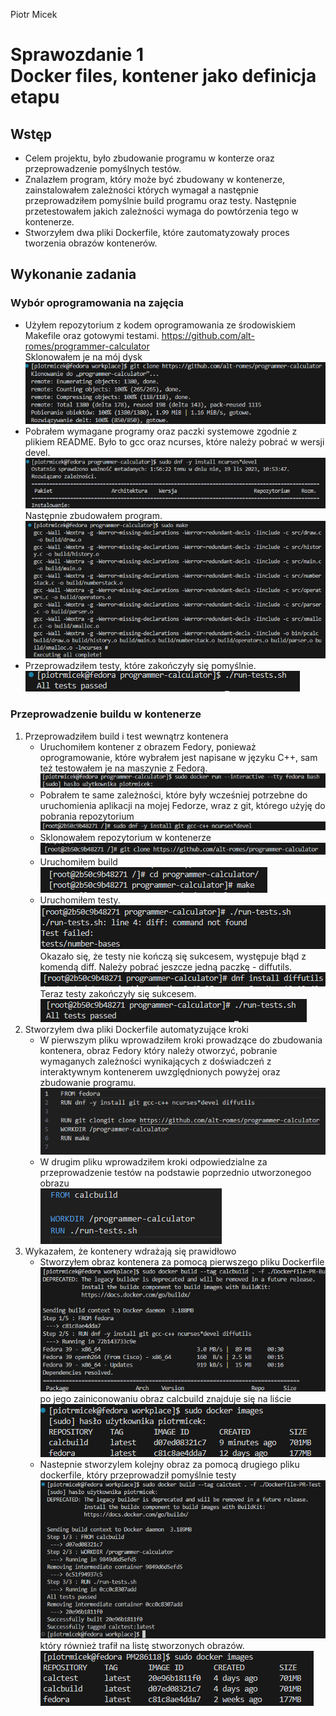 Piotr Micek
# Sprawozdanie 1 <br> Docker files, kontener jako definicja etapu

## Wstęp
* Celem projektu, było zbudowanie programu w konterze oraz przeprowadzenie pomyślnych testów. 
* Znalazłem program, który może być zbudowany w kontenerze, zainstalowałem zależności których wymagał a następnie przeprowadziłem pomyślnie build programu oraz testy. Następnie przetestowałem jakich zależności wymaga do powtórzenia tego w kontenerze.
* Stworzyłem dwa pliki Dockerfile, które zautomatyzowały proces tworzenia obrazów kontenerów.

## Wykonanie zadania
### Wybór oprogramowania na zajęcia
* Użyłem repozytorium z kodem oprogramowania ze środowiskiem Makefile oraz gotowymi testami. https://github.com/alt-romes/programmer-calculator <br> Sklonowałem je na mój dysk <br> ![git clone](screen/git_clone.png)
* Pobrałem wymagane programy oraz paczki systemowe zgodnie z plikiem README. Było to gcc oraz ncurses, które należy pobrać w wersji devel. <br> ![pobranie paczek](screen/pobranie_paczek.png) <br> Następnie zbudowałem program. <br> ![build](screen/build.png) 
* Przeprowadziłem testy, które zakończyły się pomyślnie. <br> ![testy](screen/testy.png)
  
### Przeprowadzenie buildu w kontenerze
1. Przeprowadziłem build i test wewnątrz kontenera
   * Uruchomiłem kontener z obrazem Fedory, ponieważ oprogramowanie, które wybrałem jest napisane w języku C++, sam też testowałem je na maszynie z Fedorą. <br> ![kontener interaktywny](screen/kontener_interaktywny.png)
   * Pobrałem te same zależności, które były wcześniej potrzebne do uruchomienia aplikacji na mojej Fedorze, wraz z git, którego użyję do pobrania repozytorium <br> ![kontener paczki](screen/kontener_paczki.png)
   * Sklonowałem repozytorium w kontenerze <br> ![kontener git](screen/kontener_git.png)
   * Uruchomiłem build <br> ![kontener build](screen/kontener_build.png)
   * Uruchomiłem testy. <br> ![test failed](screen/k_test_failed.png) <br> Okazało się, że testy nie kończą się sukcesem, występuje błąd z komendą diff. Należy pobrać jeszcze jedną paczkę - diffutils. <br> ![dodatkowe paczki](screen/k_dodatkowe_paczki.png) <br> Teraz testy zakończyły się sukcesem. <br> ![testy](screen/k_testy.png)
2. Stworzyłem dwa pliki Dockerfile automatyzujące kroki
    * W pierwszym pliku wprowadziłem kroki prowadzące do zbudowania kontenera, obraz Fedory który należy otworzyć, pobranie wymaganych zależności wynikających z doświadczeń z interaktywnym kontenerem uwzględnionych powyżej oraz zbudowanie programu. <br> ![dockerfile1](screen/dockerfile1.png)
    * W drugim pliku wprowadziłem kroki odpowiedzialne za przeprowadzenie testów na podstawie poprzednio utworzonegoo obrazu <br> ![dockerfile2](screen/dockerfile2.png)
3. Wykazałem, że kontenery wdrażają się prawidłowo
   * Stworzyłem obraz kontenera za pomocą pierwszego pliku Dockerfile <br> ![docker1](screen/docker1.png) <br> po jego zainiconowaniu obraz calcbuild znajduje się na liście <br> ![docker image](screen/docker_image.png)
   * Nastepnie stworzylem kolejny obraz za pomocą drugiego pliku dockerfile, który przeprowadził pomyślnie testy <br> ![docker2](screen/docker2.png) <br> który również trafił na listę stworzonych obrazów. ![docker image 2](screen/docker_image2.png)

